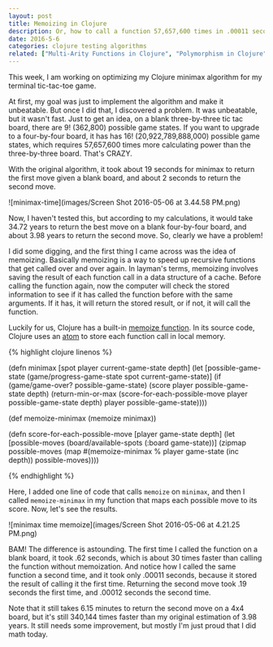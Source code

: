 ```yaml
---
layout: post
title: Memoizing in Clojure
description: Or, how to call a function 57,657,600 times in .00011 seconds.
date: 2016-5-6
categories: clojure testing algorithms
related: ["Multi-Arity Functions in Clojure", "Polymorphism in Clojure", "How do I _____ in Clojure?"]
---
```


This week, I am working on optimizing my Clojure minimax algorithm for my terminal tic-tac-toe game.

At first, my goal was just to implement the algorithm and make it unbeatable. But once I did that, I discovered a problem. It was unbeatable, but it wasn't fast. Just to get an idea, on a blank three-by-three tic tac board, there are 9! (362,800) possible game states. If you want to upgrade to a four-by-four board, it has has 16! (20,922,789,888,000) possible game states, which requires 57,657,600 times more calculating power than the three-by-three board. That's CRAZY.

With the original algorithm, it took about 19 seconds for minimax to return the first move given a blank board, and about 2 seconds to return the second move.

![minimax-time](images/Screen Shot 2016-05-06 at 3.44.58 PM.png)

Now, I haven't tested this, but according to my calculations, it would take 34.72 years to return the best move on a blank four-by-four board, and about 3.98 years to return the second move. So, clearly we have a problem!

I did some digging, and the first thing I came across was the idea of memoizing. Basically memoizing is a way to speed up recursive functions that get called over and over again. In layman's terms, memoizing involves saving the result of each function call in a data structure of a cache. Before calling the function again, now the computer will check the stored information to see if it has called the function before with the same arguments. If it has, it will return the stored result, or if not, it will call the function.

Luckily for us, Clojure has a built-in [memoize function](https://clojuredocs.org/clojure.core/memoize). In its source code, Clojure uses an [atom](http://clojure.org/reference/atoms) to store each function call in local memory.

{% highlight clojure linenos %}

(defn minimax [spot player current-game-state depth]
  (let [possible-game-state (game/progress-game-state spot current-game-state)]
    (if (game/game-over? possible-game-state)
      (score player possible-game-state depth)
      (return-min-or-max (score-for-each-possible-move player possible-game-state depth) player possible-game-state))))

(def memoize-minimax (memoize minimax))

(defn score-for-each-possible-move [player game-state depth]
  (let [possible-moves (board/available-spots (:board game-state))]
    (zipmap possible-moves (map #(memoize-minimax % player game-state (inc depth)) possible-moves))))

{% endhighlight %}

Here, I added one line of code that calls `memoize` on `minimax`, and then I called `memoize-minimax` in my function that maps each possible move to its score. Now, let's see the results.

![minimax time memoize](images/Screen Shot 2016-05-06 at 4.21.25 PM.png)

BAM! The difference is astounding. The first time I called the function on a blank board, it took .62 seconds, which is about 30 times faster than calling the function without memoization. And notice how I called the same function a second time, and it took only .00011 seconds, because it stored the result of calling it the first time. Returning the second move took .19 seconds the first time, and .00012 seconds the second time.

Note that it still takes 6.15 minutes to return the second move on a 4x4 board, but it's still 340,144 times faster than my original estimation of 3.98 years. It still needs some improvement, but mostly I'm just proud that I did math today.
